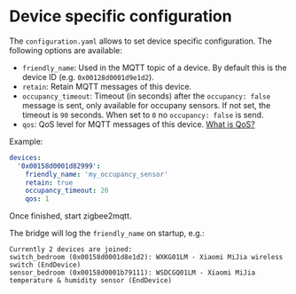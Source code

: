 # Device specific configuration
The `configuration.yaml` allows to set device specific configuration. The following options are available:
* `friendly_name`: Used in the MQTT topic of a device. By default this is the device ID (e.g. `0x00128d0001d9e1d2`).
* `retain`: Retain MQTT messages of this device.
* `occupancy_timeout`: Timeout (in seconds) after the `occupancy: false` message is sent, only available for occupany sensors. If not set, the timeout is `90` seconds. When set to `0` no `occupancy: false` is send.
* `qos`: QoS level for MQTT messages of this device. [What is QoS?](https://www.npmjs.com/package/mqtt#about-qos)

Example:
``` yaml
devices:
  '0x00158d0001d82999':
    friendly_name: 'my_occupancy_sensor'
    retain: true
    occupancy_timeout: 20
    qos: 1
```

Once finished, start zigbee2mqtt.

The bridge will log the `friendly_name` on startup, e.g.:
```
Currently 2 devices are joined:
switch_bedroom (0x00158d0001d8e1d2): WXKG01LM - Xiaomi MiJia wireless switch (EndDevice)
sensor_bedroom (0x00158d0001b79111): WSDCGQ01LM - Xiaomi MiJia temperature & humidity sensor (EndDevice)
```